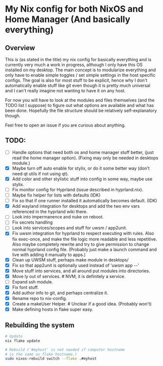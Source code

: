 # My Nix config for both NixOS and Home Manager (And basically everything)

## Overview

This is (as stated in the title) my nix config for basically everything and is currently very much a work in progress, although
I only have this OS installed on my desktop. The main concept is to modularize everything and only have to enable simple toggles
/ set simple settings in the host specific configs. The goal is also for most stuff to be explicit, hence why I don't
automatically enable stuff like git even though it is pretty much universal and I can't really imagine not wanting to have it on
any host.

For now you will have to look at the modules and files themselves (and the TODO list I suppose) to figure out what options are
available and what has been done. Hopefully the file structure should be relatively self-explanatory though. 

Feel free to open an issue if you are curious about anything.

## TODO:

 - [ ] Handle options that need both os and home manager stuff better, (just read the home manager option).
 (Fixing may only be needed in desktops module.)
 - [x] Maybe turn off auto enable for stylix, or do it some better way (don't need qt utils
if not using qt).
 - [x] Add color and other stylistic stuff into config in some way, maybe use stylix.
 - [ ] Fix monitor config for Hyprland (issue described in hyprland.nix).
 - [ ] Maybe fix helper for lists with defaults (IDK)
 - [ ] Fix so that if one runner installed it automatically becomes default. (IDK)
 - [x] Add wayland integration for desktops and add the two env vars
 referenced in the hyprland wiki there.
 - [ ] Look into impermanence and nuke on reboot.
 - [ ] Fix secrets handling
 - [ ] Look into services/scopes and stuff for uwsm / app2unit.
 - [x] Fix uwsm integration for hyprland to respect executing with rules. Also fix exec-once, and make the file logic more readable and less repetitive.
 Also maybe completely rewrite and try to give permission to change normal hyprland config file.
 (Probably just make a launch command and live with adding it manually to apps.)
 - [x] Clean up UWSM stuff, perhaps make module in desktops/
 - [x] Fix so that app2unit is optionally used instead of 'uwsm app --'
 - [x] Move stuff into services, and all around put modules into directories.
 - [x] Move ly out of services. # NVM, it is definitely a service.
 - [ ] Expand ssh module.
 - [x] Fix font stuff.
 - [x] Add author info to git, and perhaps centralize it.
 - [x] Rename repo to nix-config.
 - [x] Create a makeUser Helper. # Unclear if a good idea. (Probably won't)
 - [x] Make defining hosts in flake super easy.

## Rebuilding the system

```sh
# Update
nix flake update

# Rebuild ('#myhost' is not needed if computer hostname
# is the same as flake hostname.)
sudo nixos-rebuild switch --flake .#myhost
```

